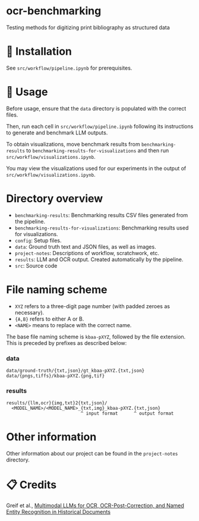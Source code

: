 # ocr-benchmarking

Testing methods for digitizing print bibliography as structured data

# 🚀 Installation

See `src/workflow/pipeline.ipynb` for prerequisites.

# 🔧 Usage

Before usage, ensure that the `data` directory is populated with the correct files.

Then, run each cell in `src/workflow/pipeline.ipynb` following its instructions to generate and benchmark LLM outputs.

To obtain visualizations, move benchmark results from `benchmarking-results` to `benchmarking-results-for-visualizations` and then run `src/workflow/visualizations.ipynb`.

You may view the visualizations used for our experiments in the output of `src/workflow/visualizations.ipynb`.

# Directory overview

- `benchmarking-results`: Benchmarking results CSV files generated from the pipeline.
- `benchmarking-results-for-visualizations`: Benchmarking results used for visualizations.
- `config`: Setup files.
- `data`: Ground truth text and JSON files, as well as images.
- `project-notes`: Descriptions of workflow, scratchwork, etc.
- `results`: LLM and OCR output. Created automatically by the pipeline.
- `src`: Source code

# File naming scheme

- `XYZ` refers to a three-digit page number (with padded zeroes as necessary).
- `{A,B}` refers to either A or B.
- `<NAME>` means to replace with the correct name.

The base file naming scheme is `kbaa-pXYZ`, followed by the file extension.
This is preceded by prefixes as described below:

### data

```
data/ground-truth/{txt,json}/gt_kbaa-pXYZ.{txt,json}
data/{pngs,tiffs}/kbaa-pXYZ.{png,tif}
```

### results

```
results/{llm,ocr}{img,txt}2{txt,json}/
  <MODEL_NAME>/<MODEL_NAME>_{txt,img}_kbaa-pXYZ.{txt,json}
                            ^ input format      ^ output format
```

# Other information

Other information about our project can be found in the `project-notes` directory.

# 📋 Credits

Greif et al., [Multimodal LLMs for OCR, OCR-Post-Correction, and Named Entity Recognition in Historical Documents](https://github.com/niclasgriesshaber/llm_historical_dataset_benchmarking)